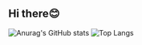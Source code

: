 ## Hi there😊

![Anurag's GitHub stats](https://github-readme-stats.vercel.app/api?username=hanna0115&show_icons=true&theme=radical)
![Top Langs](https://github-readme-stats.vercel.app/api/top-langs/?username=hanna0115&layout=compact)
